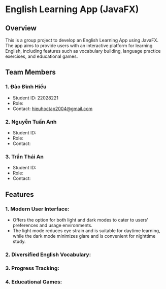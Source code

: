 # English Learning App (JavaFX)

## Overview
This is a group project to develop an English Learning App using JavaFX. The app aims to provide users with an interactive platform for learning English, including features such as vocabulary building, language practice exercises, and educational games.

## Team Members

### 1. Đào Đình Hiếu
- Student ID: 22028221
- Role: 
- Contact: hieuhoctap2004@gmail.com

### 2. Nguyễn Tuấn Anh
- Student ID: 
- Role: 
- Contact: 

### 3. Trần Thái An
- Student ID: 
- Role: 
- Contact: 

## Features

### 1. Modern User Interface:
- Offers the option for both light and dark modes to cater to users' preferences and usage environments.
- The light mode reduces eye strain and is suitable for daytime learning, while the dark mode minimizes glare and is convenient for nighttime study.

### 2. Diversified English Vocabulary:

### 3. Progress Tracking:

### 4. Educational Games:
